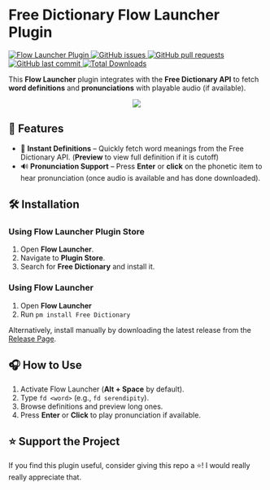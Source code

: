 # Free Dictionary Flow Launcher Plugin

<div>
      <a href="https://github.com/Flow-Launcher/Flow.Launcher.PluginsManifest">
          <img src="https://img.shields.io/badge/Flow%20Launcher-Plugin-blue" alt="Flow Launcher Plugin">
      </a>
      <a href="https://github.com/tenmo2003/Flow.Launcher.Plugin.FreeDictionary/issues">
          <img src="https://img.shields.io/github/issues/tenmo2003/Flow.Launcher.Plugin.FreeDictionary" alt="GitHub issues">
      </a>
      <a href="https://github.com/tenmo2003/Flow.Launcher.Plugin.FreeDictionary/pulls">
          <img src="https://img.shields.io/github/issues-pr/tenmo2003/Flow.Launcher.Plugin.FreeDictionary" alt="GitHub pull requests">
      </a>
      <a href="https://github.com/tenmo2003/Flow.Launcher.Plugin.FreeDictionary/commits">
          <img src="https://img.shields.io/github/last-commit/tenmo2003/Flow.Launcher.Plugin.FreeDictionary" alt="GitHub last commit">
      </a>
      <a href="https://github.com/tenmo2003/Flow.Launcher.Plugin.FreeDictionary/releases">
          <img src="https://img.shields.io/github/downloads/tenmo2003/Flow.Launcher.Plugin.FreeDictionary/total" alt="Total Downloads">
      </a>
</div>

This **Flow Launcher** plugin integrates with the **Free Dictionary API** to fetch **word definitions** and **pronunciations** with playable audio (if available).  

<div align="center">
  <img src="https://github.com/user-attachments/assets/5abac32c-cc9f-4deb-94a4-6cb1e5ea8121" />
</div>

## 🚀 Features  

- 📖 **Instant Definitions** – Quickly fetch word meanings from the Free Dictionary API. (**Preview** to view full definition if it is cutoff) 
- 🔊 **Pronunciation Support** – Press **Enter** or **click** on the phonetic item to hear pronunciation (once audio is available and has done downloaded).  

## 🛠️ Installation  

### Using Flow Launcher Plugin Store
1. Open **Flow Launcher**.  
2. Navigate to **Plugin Store**.  
3. Search for **Free Dictionary** and install it.  

### Using Flow Launcher
1. Open **Flow Launcher**
2. Run `pm install Free Dictionary`

Alternatively, install manually by downloading the latest release from the [Release Page](https://github.com/tenmo2003/Flow.Launcher.Plugin.FreeDictionary/releases).  

## 🎧 How to Use  

1. Activate Flow Launcher (**Alt + Space** by default).  
2. Type `fd <word>` (e.g., `fd serendipity`).  
3. Browse definitions and preview long ones.  
4. Press **Enter** or **Click** to play pronunciation if available.  

## ⭐ Support the Project  

If you find this plugin useful, consider giving this repo a ⭐! I would really really appreciate that.  
